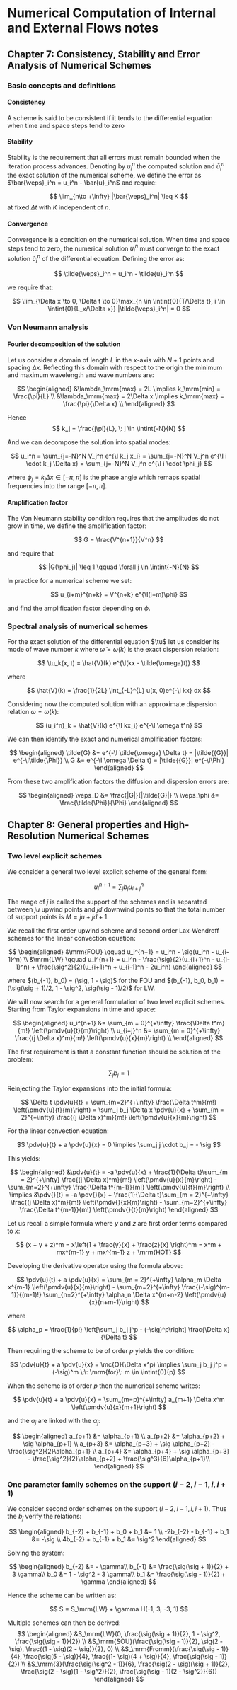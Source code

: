 # Numerical Computation of Internal and External Flows notes

## Chapter 7: Consistency, Stability and Error Analysis of Numerical Schemes

### Basic concepts and definitions

#### Consistency

A scheme is said to be consistent if it tends to the differential equation when time and space steps tend to zero

#### Stability

Stability is the requirement that all errors must remain bounded when the iteration process advances. Denoting by $u_i^n$ the computed solution and $\bar{u}_i^n$ the exact solution of the numerical scheme, we define the error as $\bar{\veps}_i^n = u_i^n - \bar{u}_i^n$ and require:

$$
    \lim_{n\to +\infty} |\bar{\veps}_i^n| \leq K 
$$
at fixed $\Delta t$ with $K$ independent of $n$.

#### Convergence

Convergence is a condition on the numerical solution. When time and space steps tend to zero, the numerical solution $u_i^n$ must converge to the exact solution $\tilde{u}_i^n$ of the differential equation. Defining the error as:

$$
    \tilde{\veps}_i^n = u_i^n - \tilde{u}_i^n
$$

we require that:

$$
    \lim_{\Delta x \to 0, \Delta t \to 0}\max_{n \in \intint{0}{T/\Delta t}, i \in \intint{0}{L_x/\Delta x}} |\tilde{\veps}_i^n| = 0
$$

### Von Neumann analysis

#### Fourier decomposition of the solution

Let us consider a domain of length $L$ in the $x$-axis with $N + 1$ points and spacing $\Delta x$. Reflecting this domain with respect to the origin the minimum and maximum wavelength and wave numbers are:

$$
\begin{aligned}
    &\lambda_\mrm{max} = 2L \implies k_\mrm{min} = \frac{\pi}{L} \\
    &\lambda_\mrm{max} = 2\Delta x \implies k_\mrm{max} = \frac{\pi}{\Delta x} \\
\end{aligned}
$$

Hence
$$
    k_j = \frac{j\pi}{L}, \: j \in \intint{-N}{N}
$$

And we can decompose the solution into spatial modes:

$$
    u_i^n = \sum_{j=-N}^N V_j^n e^{\I k_j x_i} = \sum_{j=-N}^N V_j^n e^{\I i \cdot k_j \Delta x} = \sum_{j=-N}^N V_j^n e^{\I i \cdot \phi_j}
$$

where $\phi_j = k_j \Delta x \in [-\pi, \pi]$ is the phase angle which remaps spatial frequencies into the range $[-\pi, \pi]$.

#### Amplification factor

The Von Neumann stability condition requires that the amplitudes do not grow in time, we define the amplification factor:

$$
    G = \frac{V^{n+1}}{V^n}
$$

and require that

$$
    |G(\phi_j)| \leq 1 \qquad \forall j \in \intint{-N}{N} 
$$

In practice for a numerical scheme we set:

$$
    u_{i+m}^{n+k} = V^{n+k} e^{\I(i+m)\phi}
$$

and find the amplification factor depending on $\phi$.

### Spectral analysis of numerical schemes

For the exact solution of the differential equation $\tu$ let us consider its mode of wave number $k$ where $\tilde{\omega} = \tilde{\omega}(k)$ is the exact dispersion relation:

$$
    \tu_k(x, t) = \hat{V}(k) e^{\I(kx - \tilde{\omega}t)}
$$

where

$$
    \hat{V}(k) = \frac{1}{2L} \int_{-L}^{L} u(x, 0)e^{-\I kx} dx
$$

Considering now the computed solution with an approximate dispersion relation $\omega = \omega(k)$:

$$
    (u_i^n)_k = \hat{V}(k) e^{\I kx_i} e^{-\I \omega t^n}
$$

We can then identify the exact and numerical amplification factors:

$$
\begin{aligned}
    \tilde{G} &= e^{-\I \tilde{\omega} \Delta  t} = |\tilde{{G}}| e^{-\I\tilde{\Phi}} \\
    G &= e^{-\I \omega \Delta  t} = |\tilde{{G}}| e^{-\I\Phi} 
\end{aligned}
$$

From these two amplification factors the diffusion and dispersion errors are:

$$
\begin{aligned}
    \veps_D &= \frac{|G|}{|\tilde{G}|} \\
    \veps_\phi &= \frac{\tilde{\Phi}}{\Phi}
\end{aligned}
$$

## Chapter 8: General properties and High-Resolution Numerical Schemes

### Two level explicit schemes

We consider a general two level explicit scheme of the general form:

$$
    u_i^{n + 1} = \sum_j b_j u_{i+j}^n
$$

The range of $j$ is called the support of the schemes and is separated between $ju$ upwind points and $jd$ downwind points so that the total number of support points is $M=ju + jd + 1$.

We recall the first order upwind scheme and second order Lax-Wendroff schemes for the linear convection equation:

$$
\begin{aligned}
    &\mrm{FOU} \qquad u_i^{n+1} = u_i^n - \sig(u_i^n - u_{i-1}^n) \\
    &\mrm{LW} \qquad u_i^{n+1} = u_i^n - \frac{\sig}{2}(u_{i+1}^n - u_{i-1}^n) + \frac{\sig^2}{2}(u_{i+1}^n + u_{i-1}^n - 2u_i^n)
\end{aligned}
$$

where $(b_{-1}, b_0) = (\sig, 1 - \sig)$ for the FOU and $(b_{-1}, b_0, b_1) = (\sig(\sig + 1)/2, 1 - \sig^2, \sig(\sig - 1)/2)$ for LW.

We will now search for a general formulation of two level explicit schemes. Starting from Taylor expansions in time and space:

$$
\begin{aligned}
    u_i^{n+1} &= \sum_{m = 0}^{+\infty} \frac{\Delta t^m}{m!} \left(\pmdv{u}{t}{m}\right) \\
    u_{i+j}^n &= \sum_{m = 0}^{+\infty} \frac{(j \Delta x)^m}{m!} \left(\pmdv{u}{x}{m}\right) \\
\end{aligned}
$$

The first requirement is that a constant function should be solution of the problem:

$$
    \sum_j b_j = 1
$$

Reinjecting the Taylor expansions into the initial formula:

$$
    \Delta t \pdv{u}{t} + \sum_{m=2}^{+\infty} \frac{\Delta t^m}{m!} \left(\pmdv{u}{t}{m}\right) = \sum_j b_j \Delta x \pdv{u}{x} + \sum_{m = 2}^{+\infty} \frac{(j \Delta x)^m}{m!} \left(\pmdv{u}{x}{m}\right)
$$

For the linear convection equation:

$$
    \pdv{u}{t} + a \pdv{u}{x} = 0 \implies \sum_j j \cdot b_j = - \sig 
$$

This yields:

$$
\begin{aligned}
    &\pdv{u}{t} = -a \pdv{u}{x} + \frac{1}{\Delta t}\sum_{m = 2}^{+\infty} \frac{(j \Delta x)^m}{m!} \left(\pmdv{u}{x}{m}\right) - \sum_{m=2}^{+\infty} \frac{\Delta t^{m-1}}{m!} \left(\pmdv{u}{t}{m}\right) \\
\implies &\pdv{}{t} = -a \pdv{}{x} + \frac{1}{\Delta t}\sum_{m = 2}^{+\infty} \frac{(j \Delta x)^m}{m!} \left(\pmdv{}{x}{m}\right) - \sum_{m=2}^{+\infty} \frac{\Delta t^{m-1}}{m!} \left(\pmdv{}{t}{m}\right)
\end{aligned}
$$

Let us recall a simple formula where $y$ and $z$ are first order terms compared to $x$:

$$
    (x + y + z)^m = x\left(1 + \frac{y}{x} + \frac{z}{x} \right)^m = x^m + mx^{m-1} y + mx^{m-1} z + \mrm{HOT}
$$

Developing the derivative operator using the formula above:

$$
    \pdv{u}{t} + a \pdv{u}{x} = \sum_{m = 2}^{+\infty} \alpha_m \Delta x^{m-1} \left(\pmdv{u}{x}{m}\right) - \sum_{m=2}^{+\infty} \frac{(-\sig)^{m-1}}{(m-1)!} \sum_{n=2}^{+\infty} \alpha_n \Delta x^{m+n-2} \left(\pmdv{u}{x}{n+m-1}\right)
$$

where 

$$
    \alpha_p = \frac{1}{p!} \left[\sum_j b_j j^p - (-\sig)^p\right] \frac{\Delta x}{\Delta t}
$$

Then requiring the scheme to be of order $p$ yields the condition:

$$
    \pdv{u}{t} + a \pdv{u}{x} = \mc{O}(\Delta x^p) \implies \sum_j b_j j^p = (-\sig)^m \:\: \mrm{for}\: m \in \intint{0}{p}
$$

When the scheme is of order $p$ then the numerical scheme writes:

$$
    \pdv{u}{t} + a \pdv{u}{x} = \sum_{m=p}^{+\infty} a_{m+1} \Delta x^m \left(\pmdv{u}{x}{m+1}\right)
$$

and the $a_j$ are linked with the $\alpha_j$:

$$
\begin{aligned}
    a_{p+1} &= \alpha_{p+1} \\
    a_{p+2} &= \alpha_{p+2} + \sig \alpha_{p+1} \\
    a_{p+3} &= \alpha_{p+3} + \sig \alpha_{p+2} - \frac{\sig^2}{2}\alpha_{p+1} \\
    a_{p+4} &= \alpha_{p+4} + \sig \alpha_{p+3} - \frac{\sig^2}{2}\alpha_{p+2} + \frac{\sig^3}{6}\alpha_{p+1}\\
\end{aligned}
$$

### One parameter family schemes on the support $(i - 2, i - 1, i, i + 1)$

We consider second order schemes on the support $(i - 2, i - 1, i, i + 1)$. Thus the $b_j$ verify the relations:

$$
\begin{aligned}
b_{-2} + b_{-1} + b_0 + b_1 &= 1 \\
-2b_{-2} - b_{-1} + b_1 &= -\sig \\
4b_{-2} + b_{-1} + b_1 &= \sig^2
\end{aligned}
$$

Solving the system:

$$
\begin{aligned}
b_{-2} &= - \gamma\\
b_{-1} &= \frac{\sig(\sig + 1)}{2} + 3 \gamma\\
b_0 &= 1 - \sig^2 - 3 \gamma\\
b_1 &= \frac{\sig(\sig - 1)}{2} + \gamma
\end{aligned}
$$

Hence the scheme can be written as:

$$
    S = S_\mrm{LW} + \gamma H(-1, 3, -3, 1)
$$

Multiple schemes can then be derived:
$$
\begin{aligned}
    &S_\mrm{LW}(0, \frac{\sig(\sig + 1)}{2}, 1 - \sig^2, \frac{\sig(\sig - 1)}{2}) \\
    &S_\mrm{SOU}(\frac{\sig(\sig - 1)}{2}, \sig(2 - \sig), \frac{(1 - \sig)(2 - \sig)}{2}, 0) \\
    &S_\mrm{Fromm}(\frac{\sig(\sig - 1)}{4}, \frac{\sig(5 - \sig)}{4}, \frac{(1- \sig)(4 + \sig)}{4}, \frac{\sig(\sig - 1)}{2}) \\
    &S_\mrm{3}(\frac{\sig(\sig^2 - 1)}{6}, \frac{\sig(2 - \sig)(\sig + 1)}{2}, \frac{\sig(2 - \sig)(1 - \sig^2)}{2}, \frac{\sig(\sig - 1)(2 - \sig^2)}{6})
\end{aligned}
$$